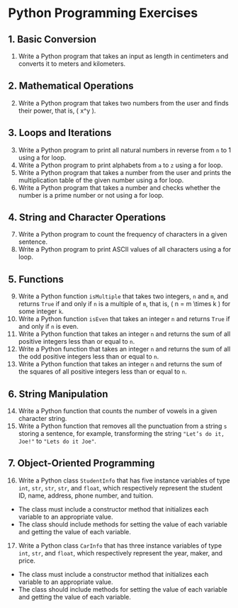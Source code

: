 # Python Programming Exercises

## 1. Basic Conversion
1. Write a Python program that takes an input as length in centimeters and converts it to meters and kilometers.

## 2. Mathematical Operations
2. Write a Python program that takes two numbers from the user and finds their power, that is, \( x^y \).

## 3. Loops and Iterations
3. Write a Python program to print all natural numbers in reverse from `n` to 1 using a for loop.  
4. Write a Python program to print alphabets from `a` to `z` using a for loop.  
5. Write a Python program that takes a number from the user and prints the multiplication table of the given number using a for loop.  
6. Write a Python program that takes a number and checks whether the number is a prime number or not using a for loop.

## 4. String and Character Operations
7. Write a Python program to count the frequency of characters in a given sentence.  
8. Write a Python program to print ASCII values of all characters using a for loop.

## 5. Functions
9. Write a Python function `isMultiple` that takes two integers, `n` and `m`, and returns `True` if and only if `n` is a multiple of `m`, that is, \( n = m \times k \) for some integer `k`.  
10. Write a Python function `isEven` that takes an integer `n` and returns `True` if and only if `n` is even.  
11. Write a Python function that takes an integer `n` and returns the sum of all positive integers less than or equal to `n`.  
12. Write a Python function that takes an integer `n` and returns the sum of all the odd positive integers less than or equal to `n`.  
13. Write a Python function that takes an integer `n` and returns the sum of the squares of all positive integers less than or equal to `n`.

## 6. String Manipulation
14. Write a Python function that counts the number of vowels in a given character string.  
15. Write a Python function that removes all the punctuation from a string `s` storing a sentence, for example, transforming the string `"Let’s do it, Joe!"` to `"Lets do it Joe"`.

## 7. Object-Oriented Programming
16. Write a Python class `StudentInfo` that has five instance variables of type `int`, `str`, `str`, `str`, and `float`, which respectively represent the student ID, name, address, phone number, and tuition.  
   - The class must include a constructor method that initializes each variable to an appropriate value.
   - The class should include methods for setting the value of each variable and getting the value of each variable.

17. Write a Python class `CarInfo` that has three instance variables of type `int`, `str`, and `float`, which respectively represent the year, maker, and price.  
   - The class must include a constructor method that initializes each variable to an appropriate value.
   - The class should include methods for setting the value of each variable and getting the value of each variable.
